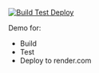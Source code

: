 [![Build Test Deploy](https://github.com/yovko93/Student-Registry-App/actions/workflows/pipeline.yml/badge.svg)](https://github.com/yovko93/Student-Registry-App/actions/workflows/pipeline.yml)


Demo for:
* Build
* Test
* Deploy to render.com
